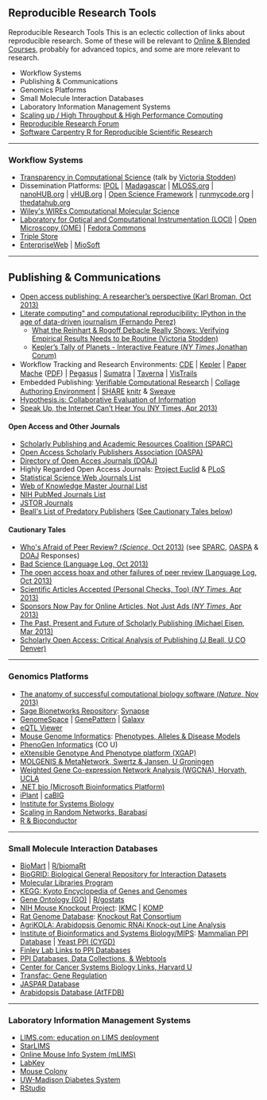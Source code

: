 ## Reproducible Research Tools

Reproducible Research Tools This is an eclectic collection of links
about reproducible research. Some of these will be relevant to [Online &
Blended Courses](../skills/blended_online.md), probably for advanced topics, and some are
more relevant to research.

-   Workflow Systems
-   Publishing & Communications
-   Genomics Platforms
-   Small Molecule Interaction Databases
-   Laboratory Information Management Systems
-   [Scaling up / High Throughput & High Performance Computing](scaling_up.md)
- [Reproducible Research Forum](https://groups.google.com/forum/?fromgroups#!forum/reproducible-research)
- [Software Carpentry R for Reproducible Scientific Research](http://swcarpentry.github.io/r-novice-gapminder/)

* * * * *

### Workflow Systems

-   [Transparency in Computational
    Science](http://www.stanford.edu/~vcs/talks/MadisonNov152012-STODDEN.pdf)
    (talk by [Victoria Stodden](http://www.stanford.edu/~vcs/))
-   Dissemination Platforms: [IPOL](http://www.ipol.im/) |
    [Madagascar](http://www.reproducibility.org/wiki/Main_Page) |
    [MLOSS.org](http://mloss.org) | [nanoHUB.org](http://nanohub.org/) |
    [vHUB.org](http://vhub.org) | [Open Science
    Framework](http://openscienceframework.org/) |
    [runmycode.org](http://www.runmycode.org) |
    [thedatahub.org](http://thedatahub.org/)
-   [Wiley's WIREs Computational Molecular
    Science](http://wires.wiley.com/WileyCDA/WiresJournal/wisId-WCMS.html)
-   [Laboratory for Optical and Computational Instrumentation
    (LOCI)](http://loci.wisc.edu) | [Open Microscopy
    (OME)](http://www.openmicroscopy.org) | [Fedora
    Commons](http://fedora-commons.org)
-   [Triple Store](http://en.m.wikipedia.org/wiki/Triplestore)
-   [EnterpriseWeb](http://enterpriseweb.com/) |
    [MioSoft](http://www.miosoft.com/)

* * * * *

Publishing & Communications
---------------------------

-   [Open access publishing: A researcher’s perspective (Karl Broman,
    Oct 2013)](https://github.com/kbroman/Talk_OpenAccess)
-   [Literate computing" and computational reproducibility: IPython in
    the age of data-driven journalism (Fernando
    Perez)](http://blog.fperez.org/2013/04/literate-computing-and-computational.html)
    -   [What the Reinhart & Rogoff Debacle Really Shows: Verifying
        Empirical Results Needs to be Routine (Victoria
        Stodden)](http://blog.stodden.net/2013/04/19/what-the-reinhart-rogoff-debacle-really-shows-verifying-empirical-results-needs-to-be-routine/%0A)
    -   [Kepler’s Tally of Planets - Interactive Feature (*NY
        Times*,Jonathan
        Corum)](http://www.nytimes.com/interactive/science/space/keplers-tally-of-planets.html?smid=tw-share)
-   Workﬂow Tracking and Research Environments:
    [CDE](http://www.pgbovine.net/cde.html) |
    [Kepler](https://kepler-project.org/users/sample-workflows) | [Paper
    Mache](http://www.slideshare.net/anitawaard/executable-papers)
    ([PDF](http://faculty.cse.tamu.edu/tlw/LinkedDocuments/iccs11.pdf))
    |
    [Pegasus](https://confluence.pegasus.isi.edu/display/pegasus/WorkflowGenerator)
    | [Sumatra](http://packages.python.org/Sumatra/) |
    [Taverna](http://www.taverna.org.uk/) |
    [VisTrails](http://www.vistrails.org)
-   Embedded Publishing: [Veriﬁable Computational Research]() | [Collage
    Authoring Environment]() | [SHARE](http://www.share.org/)
    [knitr](http://yihui.name/knitr/) &
    [Sweave](http://www.stat.uni-muenchen.de/~leisch/Sweave/)
-   [Hypothesis.is: Collaborative Evaluation of
    Information](http://hypothes.is/)
-   [Speak Up, the Internet Can’t Hear You (NY Times, Apr
    2013)](http://bits.blogs.nytimes.com/2013/04/11/speak-up-the-internet-cant-hear-you/)

#### Open Access and Other Journals

-   [Scholarly Publishing and Academic Resources Coalition
    (SPARC)](http://www.sparc.arl.org/)
-   [Open Access Scholarly Publishers Association
    (OASPA)](http://oaspa.org)
-   [Directory of Open Acces Journals (DOAJ)](http://www.doaj.org/)
-   Highly Regarded Open Access Journals: [Project
    Euclid](http://projecteuclid.org) & [PLoS](http://www.plos.org/)
-   [Statistical Science Web Journals
    List](http://www.statsci.org/jourlist.html)
-   [Web of Knowledge Master Journal
    List](http://ip-science.thomsonreuters.com/mjl/)
-   [NIH PubMed Journals
    List](http://www.nlm.nih.gov/bsd/serfile_addedinfo.html)
-   [JSTOR Journals](http://www.jstor.org/)
-   [Beall's List of Predatory
    Publishers](http://scholarlyoa.com/publishers/) ([See Cautionary
    Tales below](#caution))

#### Cautionary Tales

-   [Who's Afraid of Peer Review? (*Science*, Oct
    2013)](http://www.sciencemag.org/content/342/6154/60/suppl/DC1) (see
    [SPARC](http://www.sparc.arl.org/blog/science-magazine-open-access-sting),
    [OASPA](http://oaspa.org/response-to-the-recent-article-in-science/)
    & [DOAJ](http://www.doaj.org/doaj?func=news&nId=315&uiLanguage=en)
    Responses)
-   [Bad Science (Language Log, Oct
    2013)](http://languagelog.ldc.upenn.edu/nll/?p=7952)
-   [The open access hoax and other failures of peer review (Language
    Log, Oct 2013)](http://languagelog.ldc.upenn.edu/nll/?p=7584)
-   [Scientific Articles Accepted (Personal Checks, Too) (*NY Times*,
    Apr
    2013)](http://www.nytimes.com/2013/04/08/health/for-scientists-an-exploding-world-of-pseudo-academia.html)
-   [Sponsors Now Pay for Online Articles, Not Just Ads (*NY Times*, Apr
    2013)](http://www.nytimes.com/2013/04/08/business/media/sponsors-now-pay-for-online-articles-not-just-ads.html)
-   [The Past, Present and Future of Scholarly Publishing (Michael
    Eisen, Mar 2013)](http://www.michaeleisen.org/blog/?p=1346)
-   [Scholarly Open Access: Critical Analysis of Publishing (J Beall, U
    CO Denver)](http://scholarlyoa.com/)

* * * * *

### Genomics Platforms

-   [The anatomy of successful computational biology software (*Nature*,
    Nov
    2013)](http://www.nature.com/nbt/journal/v31/n10/full/nbt.2721.html)
-   [Sage Bionetworks
    Repository](http://sage.fhcrc.org/downloads/downloads.php):
    [Synapse](http://sagebase.org/research/Synapse1.php)
-   [GenomeSpace](http://www.genomespace.org/) |
    [GenePattern](http://www.genepattern.org/) |
    [Galaxy](http://galaxyproject.org/)
-   [eQTL Viewer](http://statgen.ncsu.edu/eQTLViewer/svgHome.html)
-   [Mouse Genome Informatics](http://www.informatics.jax.org/):
    [Phenotypes, Alleles & Disease
    Models](http://www.informatics.jax.org/phenotypes.shtml)
-   [PhenoGen Informatics](http://phenogen.ucdenver.edu/PhenoGen/) (CO
    U)
-   [eXtensible Genotype And Phenotype platform
    (XGAP)](http://www.xgap.org)
-   [MOLGENIS & MetaNetwork, Swertz & Jansen, U
    Groningen](http://www.rug.nl/fmns-research/bioinformatics/software)
-   [Weighted Gene Co-expression Network Analysis (WGCNA), Horvath,
    UCLA](http://www.genetics.ucla.edu/labs/horvath/CoexpressionNetwork/)
-   [.NET bio (Microsoft Bioinformatics
    Platform)](http://bio.codeplex.com)
-   [iPlant](http://www.iplantcollaborative.org/) |
    [caBIG](https://cabig.nci.nih.gov/)
-   [Institute for Systems Biology](https://www.systemsbiology.org)
-   [Scaling in Random Networks, Barabasi](http://www.barabasi.com/)
-   [R & Bioconductor](http://www.stat.wisc.edu/network-skills/learnR)

* * * * *

### Small Molecule Interaction Databases

-   [BioMart](http://www.biomart.org) |
    [R/biomaRt](http://www.bioconductor.org/packages/2.2/bioc/html/biomaRt.html)
-   [BioGRID: Biological General Repository for Interaction
    Datasets](http://thebiogrid.org/)
-   [Molecular Libraries Program](http://mli.nih.gov/mli/)
-   [KEGG: Kyoto Encyclopedia of Genes and
    Genomes](http://www.genome.jp/kegg/)
-   [Gene Ontology (GO)](http://www.geneontology.org/) |
    [R/gostats](http://www.bioconductor.org/packages/2.9/bioc/html/GOstats.html)
-   [NIH Mouse Knockout
    Project](http://www.nih.gov/science/models/mouse/knockout/):
    [IKMC](http://www.knockoutmouse.org/) | [KOMP](http://www.komp.org/)
-   [Rat Genome Database](http://rgd.mcw.edu/): [Knockout Rat
    Consortium](http://www.knockoutrat.org/)
-   [AgriKOLA: Arabidopsis Genomic RNAi Knock-out Line
    Analysis](http://www.agrikola.org)
-   [Institute of Bioinformatics and Systems
    Biology/MIPS](http://www.helmholtz-muenchen.de/en/mips/projects/proteomics/index.htm):
    [Mammalian PPI
    Database](http://mips.helmholtz-muenchen.de/proj/ppi/) | [Yeast PPI
    (CYGD)](http://mips.helmholtz-muenchen.de/genre/proj/yeast/)
-   [Finley Lab Links to PPI
    Databases](http://proteome.wayne.edu/PIDBL.html)
-   [PPI Databases, Data Collections, &
    Webtools](http://ppi.fli-leibniz.de/jcb_ppi_databases.html)
-   [Center for Cancer Systems Biology Links, Harvard
    U](http://ccsb.dfci.harvard.edu/web/www/ccsb/Resources/)
-   [Transfac: Gene
    Regulation](http://www.gene-regulation.com/pub/databases.html)
-   [JASPAR Database](http://jaspar.genereg.net/)
-   [Arabidopsis Database
    (AtTFDB)](http://arabidopsis.med.ohio-state.edu/AtTFDB/)

* * * * *

### Laboratory Information Management Systems

-   [LIMS.com: education on LIMS deployment](http://www.lims.com/)
-   [StarLIMS](http://www.starlims.com/)
-   [Online Mouse Info System
    (mLIMS)](http://bioinforx.com/lims/transgenic-mouse-colony-management-system/mlims)
-   [LabKey](http://labkey.com/)
-   [Mouse Colony](http://www.mousecolony.com/)
-   [UW-Madison Diabetes System](http://diabetes.wisc.edu)
-   [RStudio](http://rstudio.org/)
